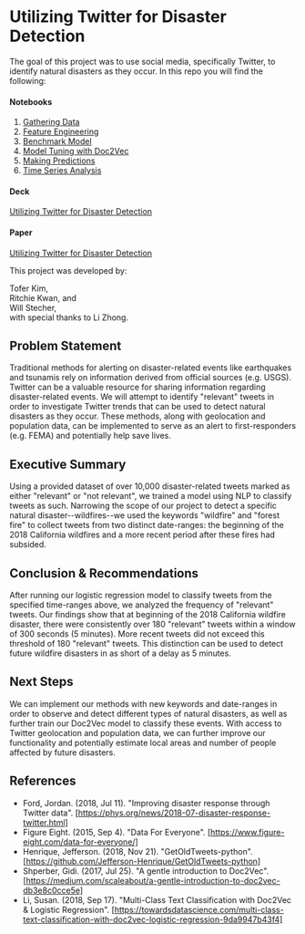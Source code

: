 # Utilizing Twitter for Disaster Detection  

The goal of this project was to use social media, specifically Twitter, to identify natural disasters as they occur. In this repo you will find the following:    

#### Notebooks
1. [Gathering Data](./code/01-Gathering-Data.ipynb)
2. [Feature Engineering](./code/02-Feature-Engineering.ipynb)
3. [Benchmark Model](./code/03-Benchmark-Model.ipynb)
4. [Model Tuning with Doc2Vec](./code/04-Model-Tuning.ipynb)
5. [Making Predictions](./code/05-Making-Predictions.ipynb)
6. [Time Series Analysis](.code/06-Time-Series-Analysis.ipynb)

#### Deck
[Utilizing Twitter for Disaster Detection](Deck-Utilizing-Twitter-for-Disaster-Detection.pdf)

#### Paper
[Utilizing Twitter for Disaster Detection](Paper-Utilizing-Twitter-for-Disaster-Detection.pdf)

This project was developed by:  

Tofer Kim,  
Ritchie Kwan, and  
Will Stecher,  
with special thanks to Li Zhong.  


## Problem Statement  
Traditional methods for alerting on disaster-related events like earthquakes and tsunamis rely on information derived from official sources (e.g. USGS). Twitter can be a valuable resource for sharing information regarding disaster-related events. We will attempt to identify "relevant" tweets in order to investigate Twitter trends that can be used to detect natural disasters as they occur. These methods, along with geolocation and population data, can be implemented to serve as an alert to first-responders (e.g. FEMA) and potentially help save lives.  


## Executive Summary  
Using a provided dataset of over 10,000 disaster-related tweets marked as either "relevant" or "not relevant", we trained a model using NLP to classify tweets as such. Narrowing the scope of our project to detect a specific natural disaster--wildfires--we used the keywords "wildfire" and "forest fire" to collect tweets from two distinct date-ranges: the beginning of the 2018 California wildfires and a more recent period after these fires had subsided.  


## Conclusion & Recommendations  
After running our logistic regression model to classify tweets from the specified time-ranges above, we analyzed the frequency of "relevant" tweets. Our findings show that at beginning of the 2018 California wildfire disaster, there were consistently over 180 "relevant" tweets within a window of 300 seconds (5 minutes). More recent tweets did not exceed this threshold of 180 "relevant" tweets. This distinction can be used to detect future wildfire disasters in as short of a delay as 5 minutes.   

## Next Steps  
We can implement our methods with new keywords and date-ranges in order to observe and detect different types of natural disasters, as well as further train our Doc2Vec model to classify these events. With access to Twitter geolocation and population data, we can further improve our functionality and potentially estimate local areas and number of people affected by future disasters.  



## References  

- Ford, Jordan. (2018, Jul 11). "Improving disaster response through Twitter data". [https://phys.org/news/2018-07-disaster-response-twitter.html]
- Figure Eight. (2015, Sep 4). "Data For Everyone". [https://www.figure-eight.com/data-for-everyone/]
- Henrique, Jefferson. (2018, Nov 21). "GetOldTweets-python". [https://github.com/Jefferson-Henrique/GetOldTweets-python]
- Shperber, Gidi. (2017, Jul 25). "A gentle introduction to Doc2Vec". [https://medium.com/scaleabout/a-gentle-introduction-to-doc2vec-db3e8c0cce5e]
- Li, Susan. (2018, Sep 17). "Multi-Class Text Classification with Doc2Vec & Logistic Regression". [https://towardsdatascience.com/multi-class-text-classification-with-doc2vec-logistic-regression-9da9947b43f4]
